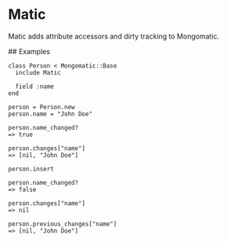 # Matic

Matic adds attribute accessors and dirty tracking to Mongomatic.

## Examples

    class Person < Mongomatic::Base
      include Matic

      field :name
    end

    person = Person.new
    person.name = "John Doe"

    person.name_changed?
    => true

    person.changes["name"]
    => [nil, "John Doe"]

    person.insert

    person.name_changed?
    => false

    person.changes["name"]
    => nil

    person.previous_changes["name"]
    => [nil, "John Doe"]
